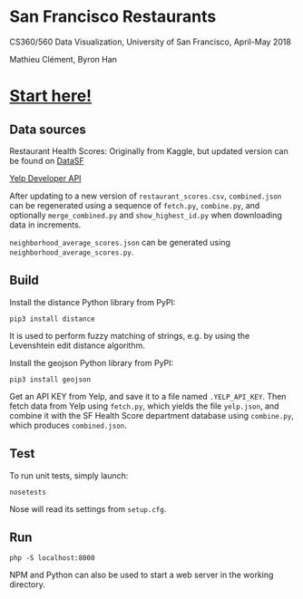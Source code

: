 # San Francisco Restaurants

CS360/560 Data Visualization, University of San Francisco, April-May 2018

Mathieu Clément, Byron Han

# [Start here!](map.html)

## Data sources

Restaurant Health Scores: Originally from Kaggle, but updated version can be found on [DataSF](https://data.sfgov.org/Health-and-Social-Services/Restaurant-Scores-LIVES-Standard/pyih-qa8i)

[Yelp Developer API](https://www.yelp.com/developers/documentation/v3/business_search)

After updating to a new version of `restaurant_scores.csv`, `combined.json` can be regenerated using a sequence of `fetch.py`, `combine.py`, and optionally `merge_combined.py` and `show_highest_id.py` when downloading data in increments.

`neighborhood_average_scores.json` can be generated using `neighborhood_average_scores.py`.

## Build

Install the distance Python library from PyPI:

    pip3 install distance

It is used to perform fuzzy matching of strings, e.g. by using the Levenshtein edit distance algorithm.

Install the geojson Python library from PyPI:

    pip3 install geojson

Get an API KEY from Yelp, and save it to a file named `.YELP_API_KEY`. Then fetch data from Yelp using `fetch.py`, which yields the file `yelp.json`, and combine it with the SF Health Score department database using `combine.py`, which produces `combined.json`.

## Test

To run unit tests, simply launch:

    nosetests

Nose will read its settings from `setup.cfg`.

## Run

    php -S localhost:8000

NPM and Python can also be used to start a web server in the working directory.
